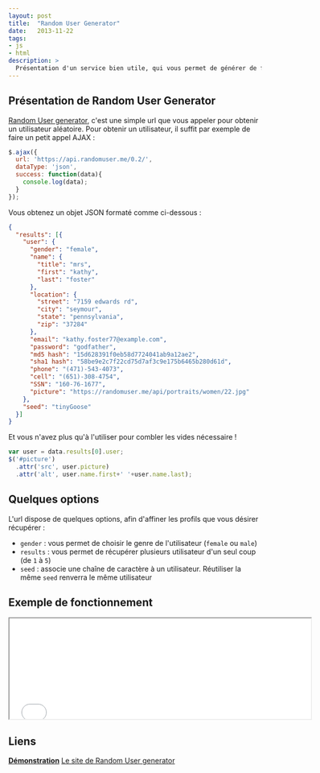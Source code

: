 ```yaml
---
layout: post
title:  "Random User Generator"
date:   2013-11-22
tags:
- js
- html
description: >
  Présentation d'un service bien utile, qui vous permet de générer de faux utilisateurs, à utiliser en guise de placeholders.
---
```


## Présentation de Random User Generator

[Random User generator](https://randomuser.me), c'est une simple url que vous appeler pour obtenir un utilisateur aléatoire. Pour obtenir un utilisateur, il suffit par exemple de faire un petit appel AJAX :

```js
$.ajax({
  url: 'https://api.randomuser.me/0.2/',
  dataType: 'json',
  success: function(data){
    console.log(data);
  }
});
```

Vous obtenez un objet JSON formaté comme ci-dessous :

```json
{
  "results": [{
    "user": {
      "gender": "female",
      "name": {
        "title": "mrs",
        "first": "kathy",
        "last": "foster"
      },
      "location": {
        "street": "7159 edwards rd",
        "city": "seymour",
        "state": "pennsylvania",
        "zip": "37284"
      },
      "email": "kathy.foster77@example.com",
      "password": "godfather",
      "md5 hash": "15d628391f0eb58d7724041ab9a12ae2",
      "sha1 hash": "58be9e2c7f22cd75d7af3c9e175b6465b280d61d",
      "phone": "(471)-543-4073",
      "cell": "(651)-308-4754",
      "SSN": "160-76-1677",
      "picture": "https://randomuser.me/api/portraits/women/22.jpg"
    },
    "seed": "tinyGoose"
  }]
}
```

Et vous n'avez plus qu'à l'utiliser pour combler les vides nécessaire !

```js
var user = data.results[0].user;
$('#picture')
  .attr('src', user.picture)
  .attr('alt', user.name.first+' '+user.name.last);
```

## Quelques options

L'url dispose de quelques options, afin d'affiner les profils que vous désirer récupérer :
- `gender` : vous permet de choisir le genre de l'utilisateur (`female` ou `male`)
- `results` : vous permet de récupérer plusieurs utilisateur d'un seul coup (de `1` à `5`)
- `seed` : associe une chaîne de caractère à un utilisateur. Réutiliser la même `seed` renverra le même utilisateur

## Exemple de fonctionnement

<center><iframe src="{{ site.url }}/demos/random-user-generator/index.html" width="600" height="200"></iframe></center>

## Liens
[**Démonstration**](https://blog.smarchal.com/demos/random-user-generator/index.html)
[Le site de Random User generator](https://randomuser.me)
